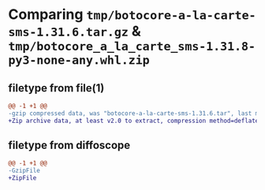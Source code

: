 # Comparing `tmp/botocore-a-la-carte-sms-1.31.6.tar.gz` & `tmp/botocore_a_la_carte_sms-1.31.8-py3-none-any.whl.zip`

## filetype from file(1)

```diff
@@ -1 +1 @@
-gzip compressed data, was "botocore-a-la-carte-sms-1.31.6.tar", last modified: Thu Jul 20 01:20:38 2023, max compression
+Zip archive data, at least v2.0 to extract, compression method=deflate
```

## filetype from diffoscope

```diff
@@ -1 +1 @@
-GzipFile
+ZipFile
```

